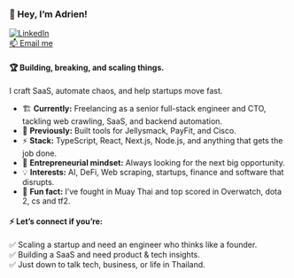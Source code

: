 ### 🚀 Hey, I’m Adrien!  

[![LinkedIn](https://img.shields.io/badge/LinkedIn-Adrien%20Soulié-0077B5?style=flat&logo=linkedin)](https://www.linkedin.com/in/adriensouli%C3%A9)  
[📫 Email me](mailto:soulieadrien1@gmail.com)  

#### 🏆 Building, breaking, and scaling things.  
I craft SaaS, automate chaos, and help startups move fast.  

- 🏗 **Currently:** Freelancing as a senior full-stack engineer and CTO, tackling web crawling, SaaS, and backend automation.  
- 🚀 **Previously:** Built tools for Jellysmack, PayFit, and Cisco.  
- ⚡ **Stack:** TypeScript, React, Next.js, Node.js, and anything that gets the job done.  
- 🎯 **Entrepreneurial mindset:** Always looking for the next big opportunity.  
- 💡 **Interests:** AI, DeFi, Web scraping, startups, finance and software that disrupts.  
- 🥊 **Fun fact:** I’ve fought in Muay Thai and top scored in Overwatch, dota 2, cs and tf2.  

#### ⚡ Let’s connect if you’re:  
✅ Scaling a startup and need an engineer who thinks like a founder.  
✅ Building a SaaS and need product & tech insights.  
✅ Just down to talk tech, business, or life in Thailand.  
